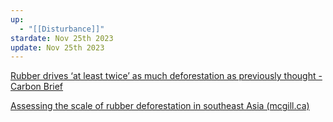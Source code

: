 ```yaml
---
up:
  - "[[Disturbance]]"
stardate: Nov 25th 2023
update: Nov 25th 2023
---
```


[Rubber drives ‘at least twice’ as much deforestation as previously thought - Carbon Brief](https://www.carbonbrief.org/rubber-drives-at-least-twice-as-much-deforestation-as-previously-thought/)

[Assessing the scale of rubber deforestation in southeast Asia (mcgill.ca)](https://www-nature-com.proxy3.library.mcgill.ca/articles/d41586-023-03153-9)